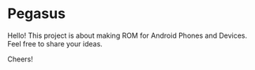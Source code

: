 # Pegasus
Hello! This project is about making ROM for Android Phones and Devices. Feel free to share your ideas.

Cheers!
